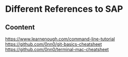# Different References to SAP 

## Coontent
https://www.learnenough.com/command-line-tutorial
https://github.com/0nn0/git-basics-cheatsheet
https://github.com/0nn0/terminal-mac-cheatsheet

